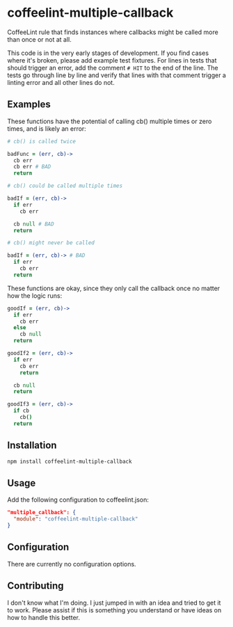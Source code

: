 # coffeelint-multiple-callback
CoffeeLint rule that finds instances where callbacks might be called more than once or not at all.

This code is in the very early stages of development. If you find cases where it's broken, please add example test fixtures. For lines in tests that should trigger an error, add the comment ``# HIT`` to the end of the line. The tests go through line by line and verify that lines with that comment trigger a linting error and all other lines do not.
## Examples
These functions have the potential of calling cb() multiple times or zero times, and is likely an error:
```coffee
# cb() is called twice

badFunc = (err, cb)->
  cb err
  cb err # BAD
  return
```

```coffee
# cb() could be called multiple times

badIf = (err, cb)->
  if err
    cb err

  cb null # BAD
  return
```

```coffee
# cb() might never be called

badIf = (err, cb)-> # BAD
  if err
    cb err
  return
```

These functions are okay, since they only call the callback once no matter how the logic runs:
```coffee
goodIf = (err, cb)->
  if err
    cb err
  else
    cb null
  return
```
```coffee
goodIf2 = (err, cb)->
  if err
    cb err
    return

  cb null
  return
```
```coffee
goodIf3 = (err, cb)->
  if cb
    cb()
  return
```

## Installation
```sh
npm install coffeelint-multiple-callback
```
## Usage

Add the following configuration to coffeelint.json:

```json
"multiple_callback": {
  "module": "coffeelint-multiple-callback"
}
```
## Configuration

There are currently no configuration options.

## Contributing
I don't know what I'm doing. I just jumped in with an idea and tried to get it to work. Please assist if this is something you understand or have ideas on how to handle this better.